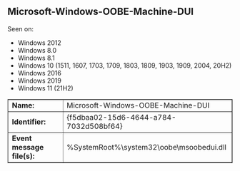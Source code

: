 ## Microsoft-Windows-OOBE-Machine-DUI

Seen on:
* Windows 2012
* Windows 8.0
* Windows 8.1
* Windows 10 (1511, 1607, 1703, 1709, 1803, 1809, 1903, 1909, 2004, 20H2)
* Windows 2016
* Windows 2019
* Windows 11 (21H2)

<table border="1" class="docutils">
  <tbody>
    <tr>
      <td><b>Name:</b></td>
      <td>Microsoft-Windows-OOBE-Machine-DUI</td>
    </tr>
    <tr>
      <td><b>Identifier:</b></td>
      <td>{f5dbaa02-15d6-4644-a784-7032d508bf64}</td>
    </tr>
    <tr>
      <td><b>Event message file(s):</b></td>
      <td>%SystemRoot%\system32\oobe\msoobedui.dll</td>
    </tr>
  </tbody>
</table>

&nbsp;

